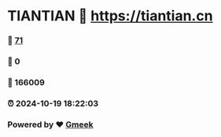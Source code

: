 # TIANTIAN :link: https://tiantian.cn 
### :page_facing_up: [71](https://tiantian.cn/tag.html) 
### :speech_balloon: 0 
### :hibiscus: 166009 
### :alarm_clock: 2024-10-19 18:22:03 
### Powered by :heart: [Gmeek](https://github.com/Meekdai/Gmeek)
